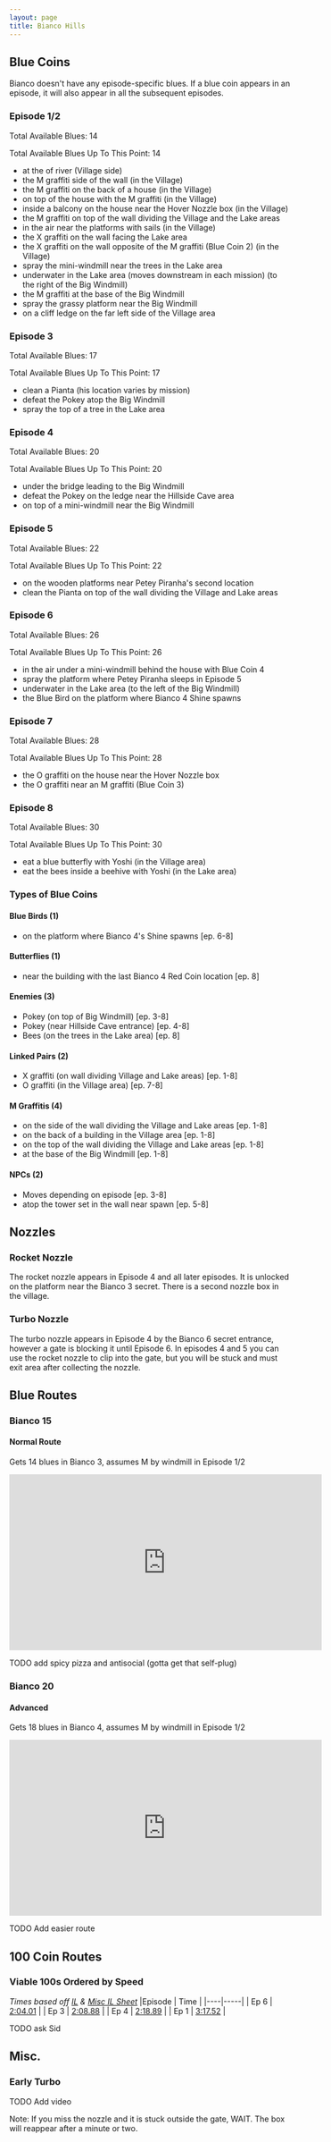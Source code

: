 ```yaml
---
layout: page
title: Bianco Hills
---
```


## Blue Coins ##
Bianco doesn't have any episode-specific blues. If a blue coin appears in an episode, it will also appear in all the subsequent episodes.

### Episode 1/2 ###
Total Available Blues: 14

Total Available Blues Up To This Point: 14
- at the of river (Village side)
- the M graffiti side of the wall (in the Village)
- the M graffiti on the back of a house (in the Village)
- on top of the house with the M graffiti (in the Village)
- inside a balcony on the house near the Hover Nozzle box (in the Village)
- the M graffiti on top of the wall dividing the Village and the Lake areas
- in the air near the platforms with sails (in the Village)
- the X graffiti on the wall facing the Lake area
- the X graffiti on the wall opposite of the M graffiti (Blue Coin 2) (in the Village)
- spray the mini-windmill near the trees in the Lake area
- underwater in the Lake area (moves downstream in each mission) (to the right of the Big Windmill)
- the M graffiti at the base of the Big Windmill
- spray the grassy platform near the Big Windmill
- on a cliff ledge on the far left side of the Village area

### Episode 3 ###
Total Available Blues: 17

Total Available Blues Up To This Point: 17
- clean a Pianta (his location varies by mission)
- defeat the Pokey atop the Big Windmill
- spray the top of a tree in the Lake area

### Episode 4 ###
Total Available Blues: 20

Total Available Blues Up To This Point: 20
- under the bridge leading to the Big Windmill
- defeat the Pokey on the ledge near the Hillside Cave area
- on top of a mini-windmill near the Big Windmill

### Episode 5 ###
Total Available Blues: 22

Total Available Blues Up To This Point: 22
- on the wooden platforms near Petey Piranha's second location
- clean the Pianta on top of the wall dividing the Village and Lake areas

### Episode 6 ###
Total Available Blues: 26

Total Available Blues Up To This Point: 26
- in the air under a mini-windmill behind the house with Blue Coin 4
- spray the platform where Petey Piranha sleeps in Episode 5
- underwater in the Lake area (to the left of the Big Windmill)
- the Blue Bird on the platform where Bianco 4 Shine spawns

### Episode 7 ###
Total Available Blues: 28

Total Available Blues Up To This Point: 28
- the O graffiti on the house near the Hover Nozzle box
- the O graffiti near an M graffiti (Blue Coin 3)

### Episode 8 ###
Total Available Blues: 30

Total Available Blues Up To This Point: 30
- eat a blue butterfly with Yoshi (in the Village area)
- eat the bees inside a beehive with Yoshi (in the Lake area)

### Types of Blue Coins ###
#### Blue Birds (1) ####
- on the platform where Bianco 4's Shine spawns [ep. 6-8]

#### Butterflies (1) ####
- near the building with the last Bianco 4 Red Coin location [ep. 8]

#### Enemies (3) ####
- Pokey (on top of Big Windmill) [ep. 3-8]
- Pokey (near Hillside Cave entrance) [ep. 4-8]
- Bees (on the trees in the Lake area) [ep. 8]

#### Linked Pairs (2) ####
- X graffiti (on wall dividing Village and Lake areas) [ep. 1-8]
- O graffiti (in the Village area) [ep. 7-8]

#### M Graffitis (4) ####
- on the side of the wall dividing the Village and Lake areas [ep. 1-8]
- on the back of a building in the Village area [ep. 1-8]
- on the top of the wall dividing the Village and Lake areas [ep. 1-8]
- at the base of the Big Windmill [ep. 1-8]

#### NPCs (2) ####
- Moves depending on episode [ep. 3-8]
- atop the tower set in the wall near spawn [ep. 5-8]

## Nozzles ##

### Rocket Nozzle ###
The rocket nozzle appears in Episode 4 and all later episodes. It is unlocked on
the platform near the Bianco 3 secret. There is a second nozzle box in the village.

### Turbo Nozzle ###
The turbo nozzle appears in Episode 4 by the Bianco 6 secret entrance, however a
gate is blocking it until Episode 6. In episodes 4 and 5 you can use the rocket
nozzle to clip into the gate, but you will be stuck and must exit area after
collecting the nozzle.

## Blue Routes ##
### Bianco 15 ###
#### Normal Route ####
Gets 14 blues in Bianco 3, assumes M by windmill in Episode 1/2
<iframe width="560" height="315" src="https://www.youtube.com/embed/Im23T5i9pZY" title="YouTube video player" frameborder="0" allow="accelerometer; autoplay; clipboard-write; encrypted-media; gyroscope; picture-in-picture"></iframe>

TODO add spicy pizza and antisocial (gotta get that self-plug)

### Bianco 20 ###
#### Advanced ####
Gets 18 blues in Bianco 4, assumes M by windmill in Episode 1/2
<iframe width="560" height="315" src="https://www.youtube.com/embed/-3DTZuFS3kI" title="YouTube video player" frameborder="0" allow="accelerometer; autoplay; clipboard-write; encrypted-media; gyroscope; picture-in-picture"></iframe>

TODO Add easier route

## 100 Coin Routes ##

### Viable 100s Ordered by Speed ###

*Times based off [IL](https://docs.google.com/spreadsheets/d/12wDUXjLqmcUuWSEXWc1fHNJc24KlfyCh0pvibZYEQM0/edit#gid=903730331) & [Misc IL Sheet](https://docs.google.com/spreadsheets/d/12wDUXjLqmcUuWSEXWc1fHNJc24KlfyCh0pvibZYEQM0/edit#gid=757432211)*
|Episode | Time  |
|----|-----|
|  Ep 6 | [2:04.01](https://www.youtube.com/watch?v=a8gg-yjS79E) | 
| Ep 3 | [2:08.88](https://www.youtube.com/watch?v=SwRBC6MocXg) |
| Ep 4 | [2:18.89](https://www.youtube.com/watch?v=cY4UAY0wuck) |
| Ep 1 | [3:17.52](https://www.youtube.com/watch?v=Qu8uGbGvejM) |

TODO ask Sid

## Misc. ##
### Early Turbo ###
TODO Add video

Note: If you miss the nozzle and it is stuck outside the gate, WAIT. The box
will reappear after a minute or two.
